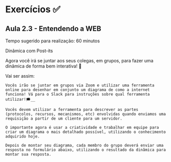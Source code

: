 # Exercícios :white_check_mark:

## Aula 2.3 - Entendendo a WEB
Tempo sugerido para realização: 60 minutos

Dinâmica com Post-its

Agora você irá se juntar aos seus colegas, em grupos, para fazer uma dinâmica de forma bem interativa! 🎎

Vai ser assim:

	Vocês irão se juntar em grupos via Zoom e utilizar uma ferramenta online para desenhar em conjunto um diagrama de como a internet funciona! Vá para o Slack para instruções sobre qual ferramenta utilizar!🗯__

	Vocês devem utilizar a ferramenta para descrever as partes (protocolos, recursos, mecanismos, etc) envolvidas quando enviamos uma requisição a partir de um cliente para um servidor.

	O importante agora é usar a criatividade e trabalhar em equipe para criar um diagrama o mais detalhado possível, utilizando o conhecimento adquirido hoje.

	Depois de montar seu diagrama, cada membro do grupo deverá enviar uma resposta no formulário abaixo, utilizando o resultado da dinâmica para montar sua resposta.
